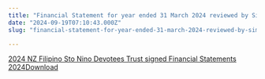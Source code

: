 ```yaml
---
title: "Financial Statement for year ended 31 March 2024 reviewed by Simplified 4U Limited"
date: "2024-09-19T07:10:43.000Z"
slug: "financial-statement-for-year-ended-31-march-2024-reviewed-by-simplified-4u-limited"

---
```


[2024 NZ Filipino Sto Nino Devotees Trust signed Financial Statements 2024](https://santonino-nz.org/wp-content/uploads/2024/09/2024-NZ-Filipino-Sto-Nino-Devotees-Trust-signed-Financial-Statements-2024.pdf)[Download](https://santonino-nz.org/wp-content/uploads/2024/09/2024-NZ-Filipino-Sto-Nino-Devotees-Trust-signed-Financial-Statements-2024.pdf)